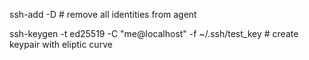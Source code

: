 
  ssh-add -D # remove all identities from agent

  ssh-keygen -t ed25519 -C "me@localhost" -f ~/.ssh/test_key # create keypair with eliptic curve
